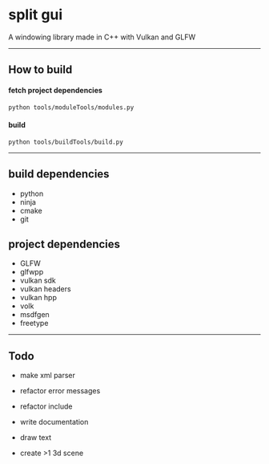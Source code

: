 # split gui
 A windowing library made in C++ with Vulkan and GLFW

---

## How to build 

#### fetch project dependencies

`python tools/moduleTools/modules.py`

#### build

`python tools/buildTools/build.py`

---

## build dependencies

* python
* ninja
* cmake
* git

## project dependencies

* GLFW
* glfwpp
* vulkan sdk 
* vulkan headers
* vulkan hpp
* volk
* msdfgen
* freetype

---

## Todo

* make xml parser

* refactor error messages
* refactor include

* write documentation

* draw text
* create >1 3d scene
